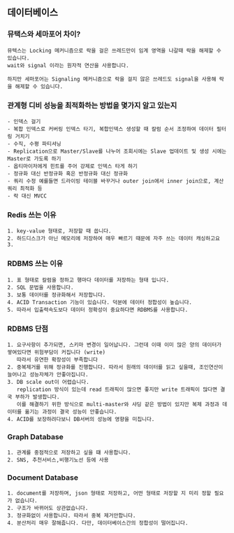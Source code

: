 ## 데이터베이스

### 뮤택스와 세마포어 차이?

```text
뮤텍스는 Locking 메커니즘으로 락을 걸은 쓰레드만이 임계 영역을 나갈때 락을 해제할 수 있습니다.
wait와 signal 이라는 원자적 연산을 사용합니다.  

하지만 세마포어는 Signaling 메커니즘으로 락을 걸지 않은 쓰레드도 signal을 사용해 락을 해제할 수 있습니다.
```

### 관계형 디비 성능을 최적화하는 방법을 몇가지 알고 있는지

```text
- 인덱스 걸기 
- 복합 인덱스로 커버링 인덱스 타기, 복합인덱스 생성할 때 칼럼 순서 조정하여 데이터 필터링 거치기
- 수직, 수평 파티셔닝
- Replication으로 Master/Slave를 나누어 조회시에는 Slave 업데이트 및 생성 시에는 Master로 가도록 하기
- 옵티마이저에게 힌트를 주어 강제로 인덱스 타게 하기
- 정규화 대신 반정규화 혹은 반정규화 대신 정규화 
- 쿼리 수정 예를들면 드라이빙 테이블 바꾸거나 outer join에서 inner join으로, 계산 쿼리 최적화 등 
- 락 대신 MVCC
```

### Redis 쓰는 이유

```text
1. key-value 형태로, 저장할 때 씁니다.
2. 하드디스크가 아닌 메모리에 저장하여 매우 빠르기 때문에 자주 쓰는 데이터 캐싱하고요
3. 
```

### RDBMS 쓰는 이유

```text
1. 표 형태로 칼럼을 정하고 행마다 데이터를 저장하는 형태 입니다.
2. SQL 문법을 사용합니다.
3. 보통 데이터를 정규화해서 저장합니다.
4. ACID Transaction 기능이 있습니다. 덕분에 데이터 정합성이 높습니다.
5. 따라서 입출력속도보다 데이터 정확성이 중요하다면 RDBMS를 사용합니다.
```

### RDBMS 단점

```text
1. 요구사항이 추가되면, 스키마 변경이 일어납니다. 그런데 이때 이미 많은 양의 데이터가 쌓여있다면 위험부담이 커집니다 (write) 
   따라서 유연한 확장성이 부족합니다
2. 중복제거를 위해 정규화를 진행합니다. 따라서 원래의 데이터를 읽고 싶을때, 조인연산이 늘어나고 성능자체가 안좋아집니다.
3. DB scale out이 어렵습니다. 
   replication 방식이 있는데 read 트래픽이 많으면 좋지만 write 트래픽이 많다면 결국 부하가 발생합니다.
   이를 해결하기 위한 방식으로 multi-master와 샤딩 같은 방법이 있지만 복제 과정과 데이터를 옮기는 과정이 결국 성능이 안좋습니다.
4. ACID를 보장하려다보니 DB서버의 성능에 영향을 미칩니다. 
```



### Graph Database

```text
1. 관계를 중점적으로 저장하고 싶을 떄 사용합니다.
2. SNS, 추천서비스,비행기노선 등에 사용
```

### Document Database

```text
1. document를 저장하며, json 형태로 저장하고, 어떤 형태로 저장할 지 미리 정할 필요가 없습니다. 
2. 구조가 바뀌어도 상관없습니다.
3. 정규화없이 사용합니다. 따라서 중복 제거안합니다.
4. 분산처리 매우 잘해줍니다. 다만, 데이터베이스간의 정합성이 떨어집니다. 
```
